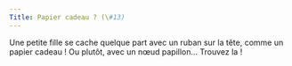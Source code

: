 ```yaml
---
Title: Papier cadeau ? (\#13)
---
```


Une petite fille se cache quelque part avec un ruban sur la tête, comme un papier cadeau !
Ou plutôt, avec un nœud papillon… Trouvez la !
